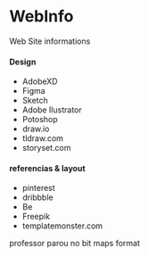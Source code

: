 # WebInfo
Web Site informations


#### Design
- AdobeXD
- Figma
- Sketch
- Adobe Ilustrator
- Potoshop
- draw.io
- tldraw.com
- storyset.com

#### referencias & layout
- pinterest
- dribbble
- Be
- Freepik
- templatemonster.com

professor parou no bit maps format
